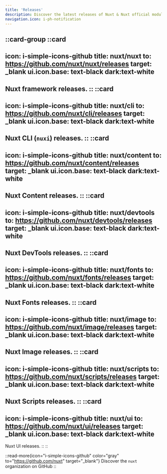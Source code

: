 ```yaml
---
title: 'Releases'
description: Discover the latest releases of Nuxt & Nuxt official modules.
navigation.icon: i-ph-notification
---
```


::card-group
  ::card
  ---
  icon: i-simple-icons-github
  title: nuxt/nuxt
  to: https://github.com/nuxt/nuxt/releases
  target: _blank
  ui.icon.base: text-black dark:text-white
  ---
  Nuxt framework releases.
  ::
  ::card
  ---
  icon: i-simple-icons-github
  title: nuxt/cli
  to: https://github.com/nuxt/cli/releases
  target: _blank
  ui.icon.base: text-black dark:text-white
  ---
  Nuxt CLI (`nuxi`) releases.
  ::
  ::card
  ---
  icon: i-simple-icons-github
  title: nuxt/content
  to: https://github.com/nuxt/content/releases
  target: _blank
  ui.icon.base: text-black dark:text-white
  ---
  Nuxt Content releases.
  ::
  ::card
  ---
  icon: i-simple-icons-github
  title: nuxt/devtools
  to: https://github.com/nuxt/devtools/releases
  target: _blank
  ui.icon.base: text-black dark:text-white
  ---
  Nuxt DevTools releases.
  ::
  ::card
  ---
  icon: i-simple-icons-github
  title: nuxt/fonts
  to: https://github.com/nuxt/fonts/releases
  target: _blank
  ui.icon.base: text-black dark:text-white
  ---
  Nuxt Fonts releases.
  ::
  ::card
  ---
  icon: i-simple-icons-github
  title: nuxt/image
  to: https://github.com/nuxt/image/releases
  target: _blank
  ui.icon.base: text-black dark:text-white
  ---
  Nuxt Image releases.
  ::
  ::card
  ---
  icon: i-simple-icons-github
  title: nuxt/scripts
  to: https://github.com/nuxt/scripts/releases
  target: _blank
  ui.icon.base: text-black dark:text-white
  ---
  Nuxt Scripts releases.
  ::
  ::card
  ---
  icon: i-simple-icons-github
  title: nuxt/ui
  to: https://github.com/nuxt/ui/releases
  target: _blank
  ui.icon.base: text-black dark:text-white
  ---
  Nuxt UI releases.
  ::
::

::read-more{icon="i-simple-icons-github" color="gray" to="https://github.com/nuxt" target="_blank"}
Discover the `nuxt` organization on GitHub
::
